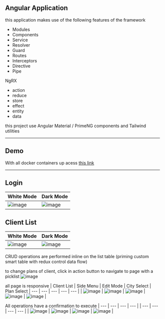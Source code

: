 ## Angular Application

this application makes use of the following features of the framework

- Modules
- Components
- Service
- Resolver
- Guard
- Routes
- Interceptors
- Directive
- Pipe

NgRX
- action
- reduce
- store
- effect
- entity
- data

this project use Angular Material / PrimeNG components and Tailwind utilities

---

## Demo
With all docker containers up acess [this link](http://localhost:9000)

---

## Login
| White Mode  | Dark Mode  |
|---|---|
| ![image](https://user-images.githubusercontent.com/6247393/120947886-3e665080-c717-11eb-8c94-2f596d574b67.png)  |  ![image](https://user-images.githubusercontent.com/6247393/120947852-20005500-c717-11eb-9e74-94461c142b72.png) |

## Client List
| White Mode  | Dark Mode  |
|---|---|
| ![image](https://user-images.githubusercontent.com/6247393/120948088-c9dfe180-c717-11eb-8b94-6a999d8a588d.png)  |  ![image](https://user-images.githubusercontent.com/6247393/120948104-d6fcd080-c717-11eb-87c0-6f7873424cb7.png)|

CRUD operations are performed inline on the list table (priming custom smart table with redux control data flow)

to change plans of client, click in action button to navigate to page with a picklist
![image](https://user-images.githubusercontent.com/6247393/120948339-6d30f680-c718-11eb-8ec1-9fe72e4867f6.png)


all page is responsive
| Client List | Side Menu | Edit Mode | City Select | Plan Select 
| --- | --- | --- | --- | --- |
| ![image](https://user-images.githubusercontent.com/6247393/120948536-cdc03380-c718-11eb-80b5-ed0c2e491718.png) | ![image](https://user-images.githubusercontent.com/6247393/120948553-db75b900-c718-11eb-9fa6-ba887d6d866b.png) | ![image](https://user-images.githubusercontent.com/6247393/120948595-f0eae300-c718-11eb-8db8-ff3baf2484cc.png) | ![image](https://user-images.githubusercontent.com/6247393/120948640-0c55ee00-c719-11eb-91d8-d9a798f8e87c.png) | ![image](https://user-images.githubusercontent.com/6247393/120948672-20015480-c719-11eb-815f-18c93c4b2c2a.png) |


All operations have a confirmation to execute
| --- | --- | --- | --- |
| --- | --- | --- | --- |
| ![image](https://user-images.githubusercontent.com/6247393/120948841-7b334700-c719-11eb-8b30-f462e03b8dd5.png) | ![image](https://user-images.githubusercontent.com/6247393/120948862-871f0900-c719-11eb-89c3-c1839614b727.png) | ![image](https://user-images.githubusercontent.com/6247393/120948902-9ef68d00-c719-11eb-8a50-cf040288c046.png) | ![image](https://user-images.githubusercontent.com/6247393/120948928-b3d32080-c719-11eb-828a-0d1aa29ca0ea.png) |
